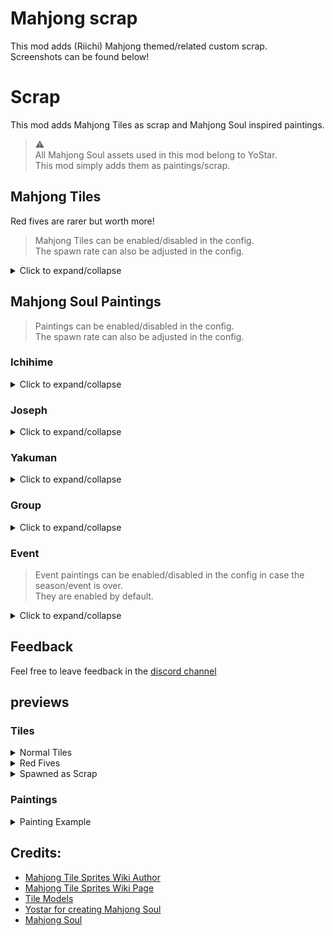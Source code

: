 # Mahjong scrap
This mod adds (Riichi) Mahjong themed/related custom scrap.  
Screenshots can be found below!

# Scrap
This mod adds Mahjong Tiles as scrap and Mahjong Soul inspired paintings.

> ⚠️  
All Mahjong Soul assets used in this mod belong to YoStar.  
This mod simply adds them as paintings/scrap.


## Mahjong Tiles
Red fives are rarer but worth more!
> Mahjong Tiles can be enabled/disabled in the config.  
The spawn rate can also be adjusted in the config.

<details>
<summary>Click to expand/collapse</summary>

### Wind
Adds tiles:
- East
- South
- West
- North

### Honour
Adds Tiles:
- White Dragon
- Green Dragon
- Red Dragon

### Souzu / Bamboo
Adds tiles:
- 1 - 9
- Red 5

### Manzu / Characters
Adds tiles:
- 1 - 9
- Red 5

### Pinzu / Circles
Adds tiles:
- 1 - 9
- Red 5

</details>

## Mahjong Soul Paintings
> Paintings can be enabled/disabled in the config.  
The spawn rate can also be adjusted in the config.

### Ichihime
<details>
<summary>Click to expand/collapse</summary>

- Default  
- Bond  
- Beach Party
- New Year
- Invincible
- Spring Song
    
</details>

### Joseph
<details>
<summary>Click to expand/collapse</summary>

- Default
- Bond
- New year

</details>


### Yakuman
<details>
<summary>Click to expand/collapse</summary>

- Thirteen Orphans
- Nine Gates
- Four Big Winds / Four Little Winds
- Blessing Of Heaven/Earth
- Four Quads
- All Honors / All Terminals
- Four Concealed Triplets
- Three Big Dragons

</details>

### Group
<details>
<summary>Click to expand/collapse</summary>

- New Year's Wishes 2021
- Seize the Date 2022

</details>

### Event
> Event paintings can be enabled/disabled in the config in case the season/event is over.  
They are enabled by default.

<details>
<summary>Click to expand/collapse</summary>

- Halloween

</details>

## Feedback
Feel free to leave feedback in the [discord channel](https://discord.com/channels/1168655651455639582/1292962953309585569)

## previews

### Tiles
<details>
<summary>Normal Tiles</summary>

![All Tiles](https://raw.githubusercontent.com/347956/MahjongScrap/refs/heads/main/Previews/Tiles_Preview.png)

</details>

<details>
<summary>Red Fives</summary>

![Red Fives](https://raw.githubusercontent.com/347956/MahjongScrap/refs/heads/main/Previews/Red_Fives.png)

</details>

<details>
<summary>Spawned as Scrap</summary>

![Scrap spawned in the facility - 1](https://raw.githubusercontent.com/347956/MahjongScrap/refs/heads/main/Previews/Tiles_Spawnable.png)

![Scrap spawned in the facility - 2](https://raw.githubusercontent.com/347956/MahjongScrap/refs/heads/main/Previews/Tiles_Spawnable%202.png)

</details>

### Paintings

<details>
<summary>Painting Example</summary>

![Ichihime Portrait](https://raw.githubusercontent.com/347956/MahjongScrap/refs/heads/main/Previews/Painting_Preview.png)

</details>

## Credits:
- [Mahjong Tile Sprites Wiki Author](https://commons.wikimedia.org/wiki/User:Cangjie6#%E9%BA%BB%E9%9B%80%E7%89%8C)
- [Mahjong Tile Sprites Wiki Page](https://en.wikipedia.org/wiki/Mahjong_tiles#)
- [Tile Models](https://skfb.ly/os987)
- [Yostar for creating Mahjong Soul](https://www.yo-star.com/en-us)
- [Mahjong Soul](https://mahjongsoul.yo-star.com/)